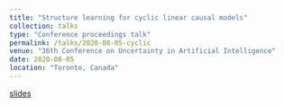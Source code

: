 ```yaml
---
title: "Structure learning for cyclic linear causal models"
collection: talks
type: "Conference proceedings talk"
permalink: /talks/2020-08-05-cyclic
venue: "36th Conference on Uncertainty in Artificial Intelligence"
date: 2020-08-05
location: "Toronto, Canada"
---
```


[slides](../files/uai20-408.pdf)

